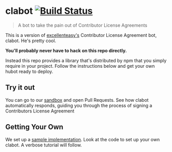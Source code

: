 # clabot [![Build Status](https://travis-ci.org/clabot/clabot.png?branch=master)](https://travis-ci.org/clabot/clabot)

> A bot to take the pain out of Contributor License Agreements

This is a version of [excellenteasy's](http://excellenteasy.com) Contributor License Agreement bot, clabot. He's pretty cool.

**You'll probably never have to hack on this repo directly.**

Instead this repo provides a library that's distributed by npm that you simply require in your project. Follow the instructions below and get your own hubot ready to deploy.

## Try it out

You can go to our [sandbox](http://github.com/clabot/sandbox) and open Pull Requests. See how clabot automatically responds, guiding you through the process of signing a Contributors License Agreement

## Getting Your Own

We set up a [sample implementation](http://github.com/clabot/sample). Look at the code to set up your own clabot. A verbose tutorial will follow.
